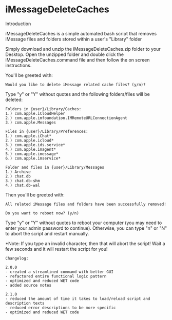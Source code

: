 # iMessageDeleteCaches
Introduction

iMessageDeleteCaches is a simple automated bash script that removes iMessage files and folders stored within a user's "Library" folder 

Simply download and unzip the iMessageDeleteCaches.zip folder to your Desktop. Open the unzipped folder and double click the iMessageDeleteCaches.command file and then follow the on screen instructions.

You'll be greeted with:
```
Would you like to delete iMessage related cache files? (y/n)?
```
Type "y" or "Y" without quotes and the following folders/files will be deleted:
```
Folders in {user}/Library/Caches:
1.) com.apple.iCloudHelper 
2.) com.apple.imfoundation.IMRemoteURLConnectionAgent 
3.) com.apple.Messages

Files in {user}/Library/Preferences:
1.) com.apple.iChat* 
2.) com.apple.icloud* 
3.) com.apple.ids.service* 
4.) com.apple.imagent* 
5.) com.apple.imessage* 
6.) com.apple.imservice*

Folder and files in {user}/Library/Messages
1.) Archive
2.) chat.db
3.) chat.db-shm
4.) chat.db-wal
```

Then you'll be greeted with:
```
All related iMessage files and folders have been successfully removed!

Do you want to reboot now? (y/n)
```
Type "y" or "Y" without quotes to reboot your computer (you may need to enter your admin password to continue).
Otherwise, you can type "n" or "N" to abort the script and restart manually.


*Note: If you type an invalid character, then that will abort the script! Wait a few seconds and it will restart the script for you!

```
Changelog:

2.0.0
- created a streamlined command with better GUI
- refactored entire functional logic pattern
- optimized and reduced WET code
- added source notes 

2.1.0
- reduced the amount of time it takes to load/reload script and description texts
- reduced error descriptions to be more specific
- optimized and reduced WET code

```
